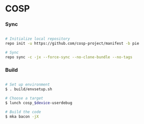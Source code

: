 # COSP #

### Sync ###

```bash

# Initialize local repository
repo init -u https://github.com/cosp-project/manifest -b pie

# Sync
repo sync -c -jx --force-sync --no-clone-bundle --no-tags
```

### Build ###

```bash

# Set up environment
$ . build/envsetup.sh

# Choose a target
$ lunch cosp_$device-userdebug

# Build the code
$ mka bacon -jX
```
